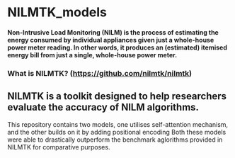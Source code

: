 # NILMTK_models
#### Non-Intrusive Load Monitoring (NILM) is the process of estimating the energy consumed by individual appliances given just a whole-house power meter reading. In other words, it produces an (estimated) itemised energy bill from just a single, whole-house power meter.

### What is NILMTK? (https://github.com/nilmtk/nilmtk)
## NILMTK is a toolkit designed to help researchers evaluate the accuracy of NILM algorithms. 

This repository contains two models, one utilises self-attention mechanism, and the other builds on it by adding positional encoding
Both these models were able to drastically outperform the benchmark aglorithms provided in NILMTK for comparative purposes.

